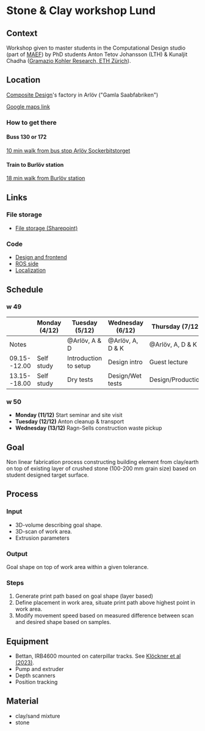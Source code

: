 # Stone & Clay workshop Lund

## Context

Workshop given to master students in the Computational Design studio (part of
[MAEF](https://www.lth.se/english/master-programme-structure/maef/)) by PhD
students Anton Tetov Johansson (LTH) & Kunaljit Chadha ([Gramazio Kohler
Research, ETH Zürich](https://gramaziokohler.arch.ethz.ch/)).

## Location

[Composite Design](https://www.composite-design-sweden.com/)'s factory in Arlöv
("Gamla Saabfabriken") 

[Google maps link](https://maps.app.goo.gl/uRWeMaJthnySdcUT6)

### How to get there

#### Buss 130 or 172

[10 min walk from bus stop Arlöv Sockerbitstorget](https://maps.app.goo.gl/GxAtCrZTEqiAcE4U7)

#### Train to Burlöv station

[18 min walk from Burlöv station](https://maps.app.goo.gl/21KMc5Jw8nuQVAnN9)

## Links

### File storage

- [File storage (Sharepoint)](https://lunduniversityo365.sharepoint.com/:f:/r/sites/bioDigitalMatter/Delade%20dokument/Stone%20and%20Clay%20workshop%202023?csf=1&web=1&e=wVlJ8l)

### Code
- [Design and frontend](https://github.com/biodigitalmatter/stone_clay_py)
- [ROS side](https://github.com/biodigitalmatter/stone_clay_ros)
- [Localization](https://github.com/biodigitalmatter/compas_mrr)

## Schedule

### w 49
|              | Monday (4/12)           | Tuesday (5/12)        | Wednesday (6/12)          | Thursday (7/12)   | Friday (8/12)           |
| ------------ | ----------------------- | --------------------- | ------------------------- | ----------------- | ----------------------- |
| Notes        |                         | @Arlöv, A & D         | @Arlöv, A, D & K          | @Arlöv, A, D & K  | @Arlöv, A, D & K        |
| 09.15--12.00 | Self study              | Introduction to setup | Design intro              | Guest lecture     | Design/Production       |
| 13.15--18.00 | Self study              | Dry tests             | Design/Wet tests          | Design/Production | Production, summary, AW |

### w 50

- **Monday (11/12)** Start seminar and site visit
- **Tuesday (12/12)** Anton cleanup & transport
- **Wednesday (13/12)** Ragn-Sells construction waste pickup

## Goal

Non linear fabrication process constructing building element from clay/earth on
top of existing layer of crushed stone (100-200 mm grain size) based on student
designed target surface.

## Process

### Input

- 3D-volume describing goal shape.
- 3D-scan of work area.
- Extrusion parameters

### Output

Goal shape on top of work area within a given tolerance.

### Steps

1. Generate print path based on goal shape (layer based)
2. Define placement in work area, situate print path above highest point in work
   area.
3. Modify movement speed based on measured difference between scan and desired shape based on samples.

## Equipment

- Bettan, IRB4600 mounted on caterpillar tracks. See [Klöckner et al
  (2023)](https://doi.org/10.22260/ISARC2023/0014).
- Pump and extruder
- Depth scanners
- Position tracking

## Material

- clay/sand mixture
- stone

